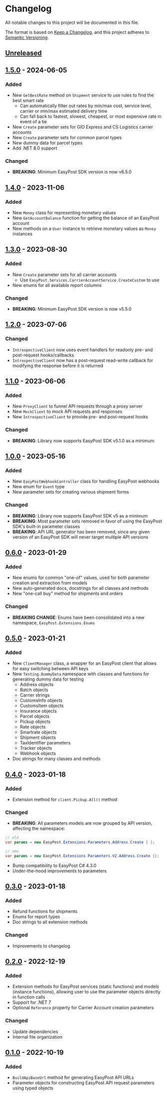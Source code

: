 # Changelog

All notable changes to this project will be documented in this file.

The format is based on [Keep a Changelog](https://keepachangelog.com/en/1.0.0/),
and this project adheres to [Semantic Versioning](https://semver.org/spec/v2.0.0.html).

## [Unreleased]

## [1.5.0] - 2024-06-05

### Added

- New `GetBestRate` method on `Shipment` service to use rules to find the best smart rate
  - Can automatically filter out rates by min/max cost, service level, carrier or min/max estimated delivery time
  - Can fall back to fastest, slowest, cheapest, or most expensive rate in event of a tie
- New `Create` parameter sets for GIO Express and CS Logistics carrier accounts
- New `Create` parameter sets for common parcel types
- New dummy data for parcel types
- Add .NET 8.0 support

### Changed

- **BREAKING**: Minimum EasyPost SDK version is now v6.5.0

## [1.4.0] - 2023-11-06

### Added

- New `Money` class for representing monetary values
- New `GetAccountBalance` function for getting the balance of an EasyPost account
- New methods on a `User` instance to retrieve monetary values as `Money` instances

## [1.3.0] - 2023-08-30

### Added

- New `Create` parameter sets for all carrier accounts
  - Use `EasyPost.Services.CarrierAccountService.CreateCustom` to use
- New enums for all available report columns

### Changed

- **BREAKING**: Minimum EasyPost SDK version is now v5.5.0

## [1.2.0] - 2023-07-06

### Changed

- `IntrospectiveClient` now uses event handlers for readonly pre- and post-request hooks/callbacks
- `IntrospectiveClient` now has a post-request read-write callback for modifying the response before it is returned

## [1.1.0] - 2023-06-06

### Added

- New `ProxyClient` to funnel API requests through a proxy server
- New `MockClient` to mock API requests and responses
- New `IntrospectiveClient` to provide pre- and post-request hooks

### Changed

- **BREAKING**: Library now supports EasyPost SDK v5.1.0 as a minimum

## [1.0.0] - 2023-05-16

### Added

- New `EasyPostWebhookController` class for handling EasyPost webhooks
- New enum for `Event` type
- New parameter sets for creating various shipment forms

### Changed

- **BREAKING**: Library now supports EasyPost SDK v5 as a minimum
- **BREAKING**: Most parameter sets removed in favor of using the EasyPost SDK's built-in parameter classes
- **BREAKING**: API URL generator has been removed, since any given version of an EasyPost SDK will never target multiple API versions

## [0.6.0] - 2023-01-29

### Added

- New enums for common "one-of" values, used for both parameter creation and extraction from models
- New auto-generated docs, docstrings for all classes and methods
- New "one-call buy" method for shipments and orders

### Changed

- **BREAKING CHANGE**: Enums have been consolidated into a new namespace, `EasyPost.Extensions.Enums`

## [0.5.0] - 2023-01-21

### Added

- New `ClientManager` class, a wrapper for an EasyPost client that allows for easy switching between API keys
- New `Testing.DummyData` namespace with classes and functions for generating dummy data for testing
    - Address objects
    - Batch objects
    - Carrier strings
    - CustomsInfo objects
    - CustomsItem objects
    - Insurance objects
    - Parcel objects
    - Pickup objects
    - Rate objects
    - Smartrate objects
    - Shipment objects
    - TaxIdentifier parameters
    - Tracker objects
    - Webhook objects
- Doc strings for many classes and methods

## [0.4.0] - 2023-01-18

### Added

- Extension method for `client.Pickup.All()` method

### Changed

- **BREAKING**: All parameters models are now grouped by API version, affecting the namespace:

```csharp
// old
var params = new EasyPost.Extensions.Parameters.Address.Create { };

// new
var params = new EasyPost.Extensions.Parameters.V2.Address.Create {};
```

- Bump compatibility to EasyPost C# 4.3.0
- Under-the-hood improvements to parameters

## [0.3.0] - 2023-01-18

### Added

- Refund functions for shipments
- Enums for report types
- Doc strings to all extension methods

### Changed

- Improvements to changelog

## [0.2.0] - 2022-12-19

### Added

- Extension methods for EasyPost services (static functions) and models (instance functions), allowing user to use the
  parameter objects directly in function calls
- Support for .NET 7
- Optional `Reference` property for Carrier Account creation parameters

### Changed

- Update dependencies
- Internal file organization

## [0.1.0] - 2022-10-19

### Added

- `BuildApiBaseUrl` method for generating EasyPost API URLs
- Parameter objects for constructing EasyPost API request parameters using typed objects

[Unreleased]: https://github.com/nwithan8/easypost-extensions-dotnet/compare/1.4.0...HEAD

[1.5.0]: https://github.com/nwithan8/easypost-extensions-dotnet/compare/1.4.0...1.5.0

[1.4.0]: https://github.com/nwithan8/easypost-extensions-dotnet/compare/1.3.0...1.4.0

[1.3.0]: https://github.com/nwithan8/easypost-extensions-dotnet/compare/1.2.0...1.3.0

[1.2.0]: https://github.com/nwithan8/easypost-extensions-dotnet/compare/1.1.0...1.2.0

[1.1.0]: https://github.com/nwithan8/easypost-extensions-dotnet/compare/1.0.0...1.1.0

[1.0.0]: https://github.com/nwithan8/easypost-extensions-dotnet/compare/0.6.0...1.0.0

[0.6.0]: https://github.com/nwithan8/easypost-extensions-dotnet/compare/0.5.0...0.6.0

[0.5.0]: https://github.com/nwithan8/easypost-extensions-dotnet/compare/0.4.0...0.5.0

[0.4.0]: https://github.com/nwithan8/easypost-extensions-dotnet/compare/0.3.0...0.4.0

[0.3.0]: https://github.com/nwithan8/easypost-extensions-dotnet/compare/0.2.0...0.3.0

[0.2.0]: https://github.com/nwithan8/easypost-extensions-dotnet/compare/0.1.0...0.2.0

[0.1.0]: https://github.com/nwithan8/easypost-extensions-dotnet/releases/tag/0.1.0
